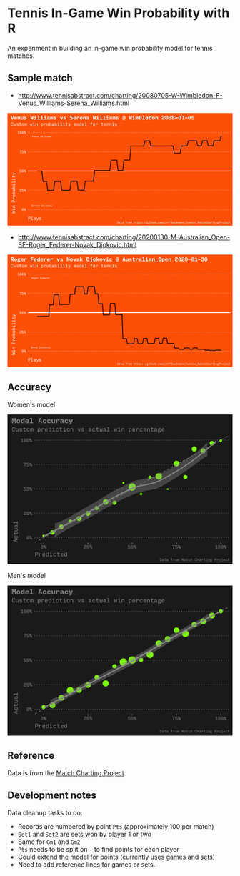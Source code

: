 # Tennis In-Game Win Probability with R

An experiment in building an in-game win probability model for tennis matches.

## Sample match

- http://www.tennisabstract.com/charting/20080705-W-Wimbledon-F-Venus_Williams-Serena_Williams.html

![Venus v Sabrina](out/w/20080705-W-Wimbledon-F-Venus_Williams-Serena_Williams.png)

- http://www.tennisabstract.com/charting/20200130-M-Australian_Open-SF-Roger_Federer-Novak_Djokovic.html

![Federer v Djokovic](out/m/20200130-M-Australian_Open-SF-Roger_Federer-Novak_Djokovic.png)

## Accuracy

Women's model

![Accuracy Women](out/accuracy-w.png)

Men's model

![Accuracy Men](out/accuracy-m.png)

## Reference

Data is from the [Match Charting Project](https://github.com/JeffSackmann/tennis_MatchChartingProject).

## Development notes

Data cleanup tasks to do:

- Records are numbered by point `Pts` (approximately 100 per match)
- `Set1` and `Set2` are sets won by player 1 or two
- Same for `Gm1` and `Gm2`
- `Pts` needs to be split on `-` to find points for each player
- Could extend the model for points (currently uses games and sets)
- Need to add reference lines for games or sets.

